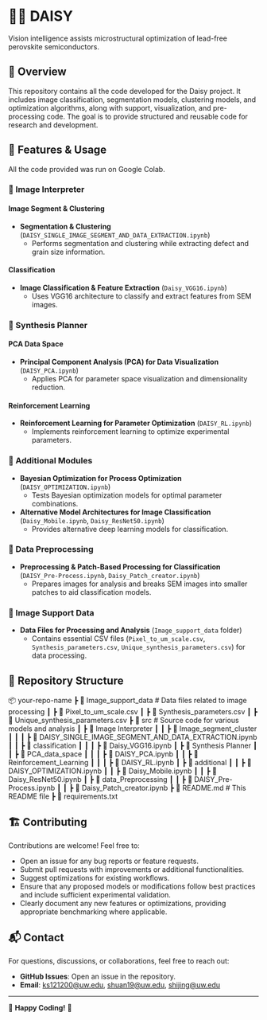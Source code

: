 # 🔬🧪 DAISY

Vision intelligence assists microstructural optimization of lead-free perovskite semiconductors.

## 📌 Overview

This repository contains all the code developed for the Daisy project. It includes image classification, segmentation models, clustering models, and optimization algorithms, along with support, visualization, and pre-processing code. The goal is to provide structured and reusable code for research and development.

## 🚀 Features & Usage

All the code provided was run on Google Colab.

### 📂 Image Interpreter

#### Image Segment & Clustering
- **Segmentation & Clustering** (`DAISY_SINGLE_IMAGE_SEGMENT_AND_DATA_EXTRACTION.ipynb`)
  - Performs segmentation and clustering while extracting defect and grain size information.

#### Classification
- **Image Classification & Feature Extraction** (`Daisy_VGG16.ipynb`)
  - Uses VGG16 architecture to classify and extract features from SEM images.

### 📂 Synthesis Planner

#### PCA Data Space
- **Principal Component Analysis (PCA) for Data Visualization** (`DAISY_PCA.ipynb`)
  - Applies PCA for parameter space visualization and dimensionality reduction.

#### Reinforcement Learning
- **Reinforcement Learning for Parameter Optimization** (`DAISY_RL.ipynb`)
  - Implements reinforcement learning to optimize experimental parameters.

### 📂 Additional Modules

- **Bayesian Optimization for Process Optimization** (`DAISY_OPTIMIZATION.ipynb`)
  - Tests Bayesian optimization models for optimal parameter combinations.
- **Alternative Model Architectures for Image Classification** (`Daisy_Mobile.ipynb`, `Daisy_ResNet50.ipynb`)
  - Provides alternative deep learning models for classification.

### 📂 Data Preprocessing

- **Preprocessing & Patch-Based Processing for Classification** (`DAISY_Pre-Process.ipynb`, `Daisy_Patch_creator.ipynb`)
  - Prepares images for analysis and breaks SEM images into smaller patches to aid classification models.

### 📂 Image Support Data

- **Data Files for Processing and Analysis** (`Image_support_data` folder)
  - Contains essential CSV files (`Pixel_to_um_scale.csv`, `Synthesis_parameters.csv`, `Unique_synthesis_parameters.csv`) for data processing.

## 📂 Repository Structure


📦 your-repo-name
 ┣ 📂 Image_support_data     # Data files related to image processing
 ┃ ┣ 📜 Pixel_to_um_scale.csv
 ┃ ┣ 📜 Synthesis_parameters.csv
 ┃ ┣ 📜 Unique_synthesis_parameters.csv
 ┣ 📂 src                   # Source code for various models and analysis
 ┃ ┣ 📂 Image Interpreter
 ┃ ┃ ┣ 📂 Image_segment_cluster
 ┃ ┃ ┃ ┣ 📜 DAISY_SINGLE_IMAGE_SEGMENT_AND_DATA_EXTRACTION.ipynb
 ┃ ┃ ┣ 📂 classification
 ┃ ┃ ┃ ┣ 📜 Daisy_VGG16.ipynb
 ┃ ┣ 📂 Synthesis Planner
 ┃ ┃ ┣ 📂 PCA_data_space
 ┃ ┃ ┃ ┣ 📜 DAISY_PCA.ipynb
 ┃ ┃ ┣ 📂 Reinforcement_Learning
 ┃ ┃ ┃ ┣ 📜 DAISY_RL.ipynb
 ┃ ┣ 📂 additional
 ┃ ┃ ┣ 📜 DAISY_OPTIMIZATION.ipynb
 ┃ ┃ ┣ 📜 Daisy_Mobile.ipynb
 ┃ ┃ ┣ 📜 Daisy_ResNet50.ipynb
 ┃ ┣ 📂 data_Preprocessing
 ┃ ┃ ┣ 📜 DAISY_Pre-Process.ipynb
 ┃ ┃ ┣ 📜 Daisy_Patch_creator.ipynb
 ┣ 📜 README.md              # This README file
 ┣ 📜 requirements.txt


## 🏗 Contributing

Contributions are welcome! Feel free to:

- Open an issue for any bug reports or feature requests.
- Submit pull requests with improvements or additional functionalities.
- Suggest optimizations for existing workflows.
- Ensure that any proposed models or modifications follow best practices and include sufficient experimental validation.
- Clearly document any new features or optimizations, providing appropriate benchmarking where applicable.

## 📬 Contact

For questions, discussions, or collaborations, feel free to reach out:

- **GitHub Issues**: Open an issue in the repository.
- **Email**: [ks121200@uw.edu](mailto:ks121200@uw.edu), [shuan19@uw.edu](mailto:shuan19@uw.edu), [shijing@uw.edu](mailto:shijing@uw.edu)

---

🚀 **Happy Coding!** 🎯

